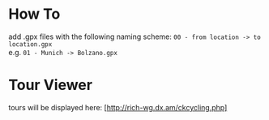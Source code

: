 # How To
add .gpx files with the following naming scheme:
`00 - from location -> to location.gpx`  
e.g.
`01 - Munich -> Bolzano.gpx`  

# Tour Viewer
tours will be displayed here: [http://rich-wg.dx.am/ckcycling.php]
